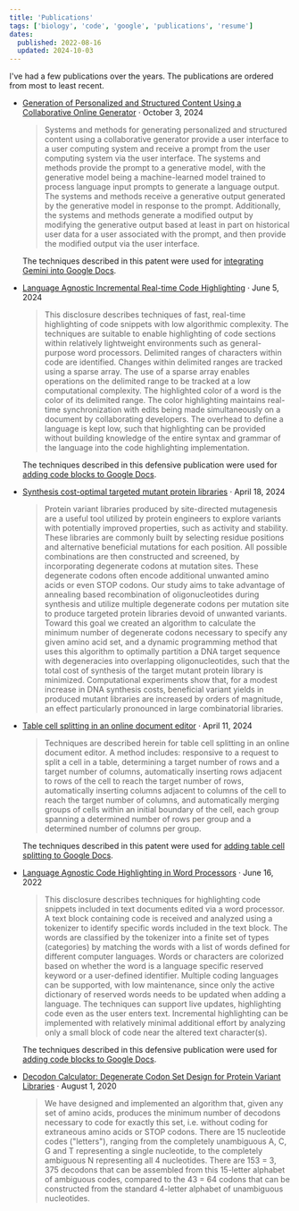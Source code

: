 ```yaml
---
title: 'Publications'
tags: ['biology', 'code', 'google', 'publications', 'resume']
dates:
  published: 2022-08-16
  updated: 2024-10-03
---
```


I've had a few publications over the years. The publications are ordered from
most to least recent.

- [Generation of Personalized and Structured Content Using a Collaborative Online Generator](https://patents.google.com/patent/US20240330580A1)
  · October 3, 2024

  > Systems and methods for generating personalized and structured content using
  > a collaborative generator provide a user interface to a user computing
  > system and receive a prompt from the user computing system via the user
  > interface. The systems and methods provide the prompt to a generative model,
  > with the generative model being a machine-learned model trained to process
  > language input prompts to generate a language output. The systems and
  > methods receive a generative output generated by the generative model in
  > response to the prompt. Additionally, the systems and methods generate a
  > modified output by modifying the generative output based at least in part on
  > historical user data for a user associated with the prompt, and then provide
  > the modified output via the user interface.

  The techniques described in this patent were used for
  [integrating Gemini into Google Docs](/what-i-worked-on-at-google).

- [Language Agnostic Incremental Real-time Code Highlighting](https://www.tdcommons.org/dpubs_series/7077)
  · June 5, 2024

  > This disclosure describes techniques of fast, real-time highlighting of code
  > snippets with low algorithmic complexity. The techniques are suitable to
  > enable highlighting of code sections within relatively lightweight
  > environments such as general-purpose word processors. Delimited ranges of
  > characters within code are identified. Changes within delimited ranges are
  > tracked using a sparse array. The use of a sparse array enables operations
  > on the delimited range to be tracked at a low computational complexity. The
  > highlighted color of a word is the color of its delimited range. The color
  > highlighting maintains real-time synchronization with edits being made
  > simultaneously on a document by collaborating developers. The overhead to
  > define a language is kept low, such that highlighting can be provided
  > without building knowledge of the entire syntax and grammar of the language
  > into the code highlighting implementation.

  The techniques described in this defensive publication were used for
  [adding code blocks to Google Docs](/what-i-worked-on-at-google).

- [Synthesis cost-optimal targeted mutant protein libraries](https://pubmed.ncbi.nlm.nih.gov/38669847)
  · April 18, 2024

  > Protein variant libraries produced by site-directed mutagenesis are a useful
  > tool utilized by protein engineers to explore variants with potentially
  > improved properties, such as activity and stability. These libraries are
  > commonly built by selecting residue positions and alternative beneficial
  > mutations for each position. All possible combinations are then constructed
  > and screened, by incorporating degenerate codons at mutation sites. These
  > degenerate codons often encode additional unwanted amino acids or even STOP
  > codons. Our study aims to take advantage of annealing based recombination of
  > oligonucleotides during synthesis and utilize multiple degenerate codons per
  > mutation site to produce targeted protein libraries devoid of unwanted
  > variants. Toward this goal we created an algorithm to calculate the minimum
  > number of degenerate codons necessary to specify any given amino acid set,
  > and a dynamic programming method that uses this algorithm to optimally
  > partition a DNA target sequence with degeneracies into overlapping
  > oligonucleotides, such that the total cost of synthesis of the target mutant
  > protein library is minimized. Computational experiments show that, for a
  > modest increase in DNA synthesis costs, beneficial variant yields in
  > produced mutant libraries are increased by orders of magnitude, an effect
  > particularly pronounced in large combinatorial libraries.

- [Table cell splitting in an online document editor](https://patents.google.com/patent/US20240119224A1)
  · April 11, 2024

  > Techniques are described herein for table cell splitting in an online
  > document editor. A method includes: responsive to a request to split a cell
  > in a table, determining a target number of rows and a target number of
  > columns, automatically inserting rows adjacent to rows of the cell to reach
  > the target number of rows, automatically inserting columns adjacent to
  > columns of the cell to reach the target number of columns, and automatically
  > merging groups of cells within an initial boundary of the cell, each group
  > spanning a determined number of rows per group and a determined number of
  > columns per group.

  The techniques described in this patent were used for
  [adding table cell splitting to Google Docs](/what-i-worked-on-at-google).

- [Language Agnostic Code Highlighting in Word Processors](https://www.tdcommons.org/dpubs_series/5207)
  · June 16, 2022

  > This disclosure describes techniques for highlighting code snippets included
  > in text documents edited via a word processor. A text block containing code
  > is received and analyzed using a tokenizer to identify specific words
  > included in the text block. The words are classified by the tokenizer into a
  > finite set of types (categories) by matching the words with a list of words
  > defined for different computer languages. Words or characters are colorized
  > based on whether the word is a language specific reserved keyword or a
  > user-defined identifier. Multiple coding languages can be supported, with
  > low maintenance, since only the active dictionary of reserved words needs to
  > be updated when adding a language. The techniques can support live updates,
  > highlighting code even as the user enters text. Incremental highlighting can
  > be implemented with relatively minimal additional effort by analyzing only a
  > small block of code near the altered text character(s).

  The techniques described in this defensive publication were used for
  [adding code blocks to Google Docs](/what-i-worked-on-at-google).

- [Decodon Calculator: Degenerate Codon Set Design for Protein Variant Libraries](https://par.nsf.gov/servlets/purl/10285027)
  · August 1, 2020

  > We have designed and implemented an algorithm that, given any set of amino
  > acids, produces the minimum number of decodons necessary to code for exactly
  > this set, i.e. without coding for extraneous amino acids or STOP codons.
  > There are 15 nucleotide codes ("letters"), ranging from the completely
  > unambiguous A, C, G and T representing a single nucleotide, to the
  > completely ambiguous N representing all 4 nucleotides. There are 153 = 3,
  > 375 decodons that can be assembled from this 15-letter alphabet of ambiguous
  > codes, compared to the 43 = 64 codons that can be constructed from the
  > standard 4-letter alphabet of unambiguous nucleotides.
